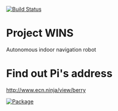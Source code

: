 [![Build Status](https://magnum.travis-ci.com/ssabpisa/wins.svg?token=MYyzn1bRtmaJhPMpY76H)](https://magnum.travis-ci.com)
# Project WINS
Autonomous indoor navigation robot

# Find out Pi's address
http://www.ecn.ninja/view/berry

[![Package](https://dl.dropboxusercontent.com/u/41564792/pi.png)]()
